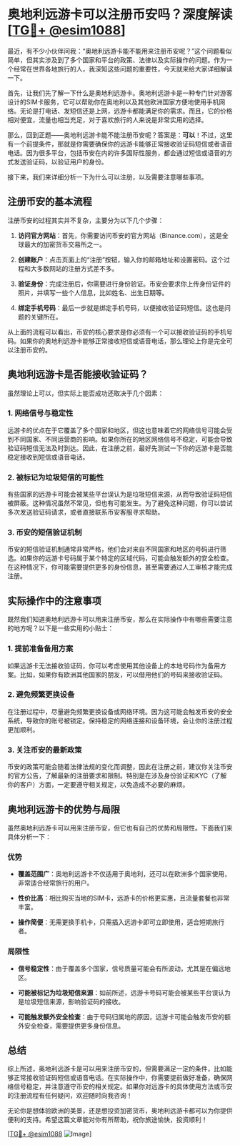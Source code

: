 # 奥地利远游卡可以注册币安吗？深度解读[[TG💪+ @esim1088](https://t.me/s/esim1088)]

最近，有不少小伙伴问我：“奥地利远游卡能不能用来注册币安呢？”这个问题看似简单，但其实涉及到了多个国家和平台的政策、法律以及实际操作的问题。作为一个经常在世界各地旅行的人，我深知这些问题的重要性，今天就来给大家详细解读一下。

首先，让我们先了解一下什么是奥地利远游卡。奥地利远游卡是一种专门针对游客设计的SIM卡服务，它可以帮助你在奥地利以及其他欧洲国家方便地使用手机网络。无论是打电话、发短信还是上网，远游卡都能满足你的需求。而且，它的价格相对便宜，流量也相当充足，对于喜欢旅行的人来说是非常实用的选择。

那么，回到正题——奥地利远游卡能不能注册币安呢？答案是：**可以**！不过，这里有一个前提条件，那就是你需要确保你的远游卡能够正常接收验证码短信或者语音电话。因为很多平台，包括币安在内的许多国际性服务，都会通过短信或语音的方式发送验证码，以验证用户的身份。

接下来，我们来详细分析一下为什么可以注册，以及需要注意哪些事项。

## 注册币安的基本流程

注册币安的过程其实并不复杂，主要分为以下几个步骤：

1. **访问官方网站**：首先，你需要访问币安的官方网站（Binance.com），这是全球最大的加密货币交易所之一。
   
2. **创建账户**：点击页面上的“注册”按钮，输入你的邮箱地址和设置密码。这个过程和大多数网站的注册方式差不多。

3. **验证身份**：完成注册后，你需要进行身份验证。币安会要求你上传身份证件的照片，并填写一些个人信息，比如姓名、出生日期等。

4. **绑定手机号码**：最后一步就是绑定手机号码，以便接收验证码短信。这也是问题的关键所在。

从上面的流程可以看出，币安的核心要求是你必须有一个可以接收验证码的手机号码。如果你的奥地利远游卡能够正常接收短信或语音电话，那么理论上你是完全可以注册币安的。

## 奥地利远游卡是否能接收验证码？

虽然理论上可以，但实际上能否成功还取决于几个因素：

### 1. 网络信号与稳定性

远游卡的优点在于它覆盖了多个国家和地区，但这也意味着它的网络信号可能会受到不同国家、不同运营商的影响。如果你所在的地区网络信号不稳定，可能会导致验证码短信无法及时到达。因此，在注册之前，最好先测试一下你的远游卡是否能稳定接收到短信或语音电话。

### 2. 被标记为垃圾短信的可能性

有些国家的远游卡可能会被某些平台误认为是垃圾短信来源，从而导致验证码短信被屏蔽。这种情况虽然不常见，但也有可能发生。为了避免这种问题，你可以尝试多次发送验证码请求，或者直接联系币安客服寻求帮助。

### 3. 币安的短信验证机制

币安的短信验证机制通常非常严格，他们会对来自不同国家和地区的号码进行筛选。如果你的远游卡号码属于某个特定的区域代码，可能会触发额外的安全检查。在这种情况下，你可能需要提供更多的身份信息，甚至需要通过人工审核才能完成注册。

## 实际操作中的注意事项

既然我们知道奥地利远游卡可以用来注册币安，那么在实际操作中有哪些需要注意的地方呢？以下是一些实用的小贴士：

### 1. 提前准备备用方案

如果远游卡无法接收验证码，你可以考虑使用其他设备上的本地号码作为备用方案。比如，如果你有欧洲其他国家的朋友，可以借用他们的号码来接收验证码。

### 2. 避免频繁更换设备

在注册过程中，尽量避免频繁更换设备或网络环境。因为这可能会触发币安的安全系统，导致你的账号被锁定。保持稳定的网络连接和设备环境，会让你的注册过程更加顺利。

### 3. 关注币安的最新政策

币安的政策可能会随着法律法规的变化而调整，因此在注册之前，建议你关注币安的官方公告，了解最新的注册要求和限制。特别是在涉及身份验证和KYC（了解你的客户）方面，一定要遵守相关规定，以免造成不必要的麻烦。

## 奥地利远游卡的优势与局限

虽然奥地利远游卡可以用来注册币安，但它也有自己的优势和局限性。下面我们来具体分析一下：

### 优势

- **覆盖范围广**：奥地利远游卡不仅适用于奥地利，还可以在欧洲多个国家使用，非常适合经常旅行的用户。
  
- **性价比高**：相比购买当地的SIM卡，远游卡的价格更实惠，且流量套餐也非常丰富。

- **操作简便**：无需更换手机卡，只需插入远游卡即可立即使用，适合短期旅行者。

### 局限性

- **信号稳定性**：由于覆盖多个国家，信号质量可能会有所波动，尤其是在偏远地区。

- **可能被标记为垃圾短信来源**：如前所述，远游卡号码可能会被某些平台误认为是垃圾短信来源，影响验证码的接收。

- **可能触发额外安全检查**：由于号码归属地的原因，远游卡可能会触发币安的额外安全检查，需要提供更多身份信息。

## 总结

综上所述，奥地利远游卡是可以用来注册币安的，但需要满足一定的条件，比如能够正常接收验证码短信或语音电话。在实际操作中，你需要提前做好准备，确保网络信号稳定，并注意遵守币安的相关规定。如果你对远游卡的具体使用方法或币安的注册流程有任何疑问，欢迎随时向我咨询！

无论你是想体验欧洲的美景，还是想投资加密货币，奥地利远游卡都可以为你提供便利的支持。希望这篇文章能对你有所帮助，祝你旅途愉快，投资顺利！

[[TG💪+ @esim1088](https://t.me/s/esim1088) ![Image](https://i.postimg.cc/4NQfJmqS/Snipaste-2025-05-13-00-14-12.png)]